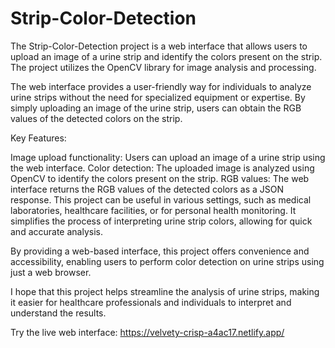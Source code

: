 # Strip-Color-Detection
The Strip-Color-Detection project is a web interface that allows users to upload an image of a urine strip and identify the colors present on the strip. The project utilizes the OpenCV library for image analysis and processing.

The web interface provides a user-friendly way for individuals to analyze urine strips without the need for specialized equipment or expertise. By simply uploading an image of the urine strip, users can obtain the RGB values of the detected colors on the strip.

Key Features:

Image upload functionality: Users can upload an image of a urine strip using the web interface.
Color detection: The uploaded image is analyzed using OpenCV to identify the colors present on the strip.
RGB values: The web interface returns the RGB values of the detected colors as a JSON response.
This project can be useful in various settings, such as medical laboratories, healthcare facilities, or for personal health monitoring. It simplifies the process of interpreting urine strip colors, allowing for quick and accurate analysis.

By providing a web-based interface, this project offers convenience and accessibility, enabling users to perform color detection on urine strips using just a web browser.

I hope that this project helps streamline the analysis of urine strips, making it easier for healthcare professionals and individuals to interpret and understand the results.

Try the live web interface: https://velvety-crisp-a4ac17.netlify.app/
